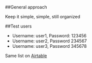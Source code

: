 ##General approach

Keep it simple, simple, still organized

##Test users

- Username: user1, Password: 123456
- Username: user2, Password 234567
- Username: user3, Password 345678

Same list on [Airtable](https://airtable.com/shrvwW56tkDa3YOfB)
